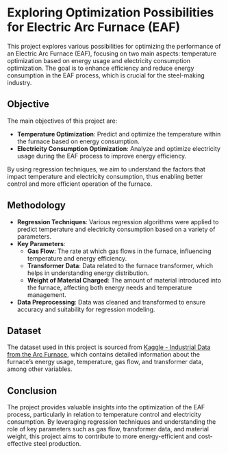 # Exploring Optimization Possibilities for Electric Arc Furnace (EAF)

This project explores various possibilities for optimizing the performance of an Electric Arc Furnace (EAF), focusing on two main aspects: temperature optimization based on energy usage and electricity consumption optimization. The goal is to enhance efficiency and reduce energy consumption in the EAF process, which is crucial for the steel-making industry.

## Objective

The main objectives of this project are:
- **Temperature Optimization**: Predict and optimize the temperature within the furnace based on energy consumption.
- **Electricity Consumption Optimization**: Analyze and optimize electricity usage during the EAF process to improve energy efficiency.

By using regression techniques, we aim to understand the factors that impact temperature and electricity consumption, thus enabling better control and more efficient operation of the furnace.

## Methodology

- **Regression Techniques**: Various regression algorithms were applied to predict temperature and electricity consumption based on a variety of parameters.
- **Key Parameters**:
  - **Gas Flow**: The rate at which gas flows in the furnace, influencing temperature and energy efficiency.
  - **Transformer Data**: Data related to the furnace transformer, which helps in understanding energy distribution.
  - **Weight of Material Charged**: The amount of material introduced into the furnace, affecting both energy needs and temperature management.
- **Data Preprocessing**: Data was cleaned and transformed to ensure accuracy and suitability for regression modeling.

## Dataset

The dataset used in this project is sourced from [Kaggle - Industrial Data from the Arc Furnace](https://www.kaggle.com/datasets/yuriykatser/industrial-data-from-the-arc-furnace), which contains detailed information about the furnace’s energy usage, temperature, gas flow, and transformer data, among other variables.

## Conclusion

The project provides valuable insights into the optimization of the EAF process, particularly in relation to temperature control and electricity consumption. By leveraging regression techniques and understanding the role of key parameters such as gas flow, transformer data, and material weight, this project aims to contribute to more energy-efficient and cost-effective steel production.

